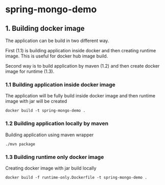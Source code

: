 # spring-mongo-demo

## 1. Building docker image

The application can be build in two different way.

First (1.1) is building application inside docker and then creating runtime image. This is useful for docker hub image
build.

Second way is to build application by maven (1.2) and then create docker image for runtime (1.3).

### 1.1 Building application inside docker image

The application will be fully build inside docker image and then runtime image with jar will be created

```shell
docker build -t spring-mongo-demo .
```

### 1.2 Building application locally by maven

Building application using maven wrapper

```shell
./mvn package
```

### 1.3 Building runtime only docker image

Creating docker image with jar build locally

```shell
docker build -f runtime-only.Dockerfile -t spring-mongo-demo .
```
